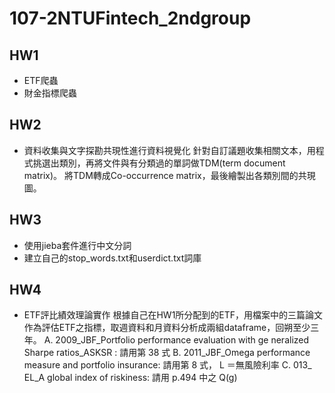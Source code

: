 # 107-2NTUFintech_2ndgroup
## HW1
* ETF爬蟲
* 財金指標爬蟲

## HW2
* 資料收集與文字探勘共現性進行資料視覺化
針對自訂議題收集相關文本，用程式挑選出類別，再將文件與有分類過的單詞做TDM(term document matrix)。
將TDM轉成Co-occurrence matrix，最後繪製出各類別間的共現圖。

## HW3
* 使用jieba套件進行中文分詞
* 建立自己的stop_words.txt和userdict.txt詞庫

## HW4
* ETF評比績效理論實作
根據自己在HW1所分配到的ETF，用檔案中的三篇論文作為評估ETF之指標，取週資料和月資料分析成兩組dataframe，回朔至少三年。
A. 2009_JBF_Portfolio performance evaluation with ge neralized Sharpe ratios_ASKSR : 請用第 38 式
B. 2011_JBF_Omega performance measure and portfolio insurance: 請用第 8 式， L ＝無風險利率
C. 013_ EL_A global index of riskiness: 請用 p.494 中之 Q(g)
